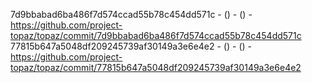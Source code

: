 7d9bbabad6ba486f7d574ccad55b78c454dd571c -  () -  () - https://github.com/project-topaz/topaz/commit/7d9bbabad6ba486f7d574ccad55b78c454dd571c
77815b647a5048df209245739af30149a3e6e4e2 -  () -  () - https://github.com/project-topaz/topaz/commit/77815b647a5048df209245739af30149a3e6e4e2
